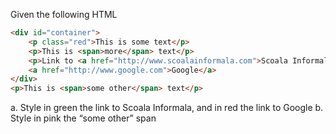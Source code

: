 Given the following HTML

```html
<div id="container">
	<p class="red">This is some text</p>
	<p>This is <span>more</span> text</p>
	<p>Link to <a href="http://www.scoalainformala.com">Scoala Informala</a></p>
	<a href="http://www.google.com">Google</a>
</div>
<p>This is <span>some other</span> text</p>
```

a. Style in green the link to Scoala Informala, and in red the link to
Google
b. Style in pink the “some other” span
